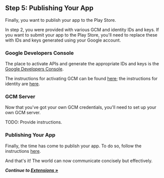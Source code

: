 ## Step 5: Publishing Your App

Finally, you want to publish your app to the Play Store.

In step 2, you were provided with various GCM and identity IDs and keys.  If you want to submit your app to the Play Store, you'll need to replace these with IDs and keys generated using your Google account.

### Google Developers Console

The place to activate APIs and generate the appropriate IDs and keys is the [Google Developers Console](https://console.developers.google.com).

The instructions for activating GCM can be found [here](https://developer.android.com/google/gcm/gs.html); the instructions for identity are [here](https://github.com/MobileChromeApps/mobile-chrome-apps/tree/master/chrome-cordova/plugins/chrome.identity).

### GCM Server

Now that you've got your own GCM credentials, you'll need to set up your own GCM server.

TODO: Provide instructions.

### Publishing Your App

Finally, the time has come to publish your app.  To do so, follow the instructions [here](https://github.com/MobileChromeApps/mobile-chrome-apps/blob/master/docs/Publish.md).

And that's it!  The world can now communicate concisely but effectively.

_**Continue to [Extensions &raquo;](https://github.com/MobileChromeApps/workshop-cca-eh/blob/master/docs/extensions.md)**_

